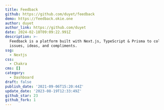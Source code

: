 ```yaml
---
title: Feedback
github: https://github.com/duyet/feedback
demo: https://feedback.okie.one
author: duyet
author_link: https://github.com/duyet
date: 2024-02-18T09:09:22.991Z
description: >-
  Feedback is a platform built with Next.js, TypeScript & Prisma to collect
  issues, ideas, and compliments.
ssg:
  - Nextjs
css:
  - Chakra
cms: []
category:
  - Dashboard
draft: false
publish_date: '2021-09-06T15:20:44Z'
update_date: '2023-08-19T12:33:49Z'
github_star: 23
github_fork: 1
---
```


